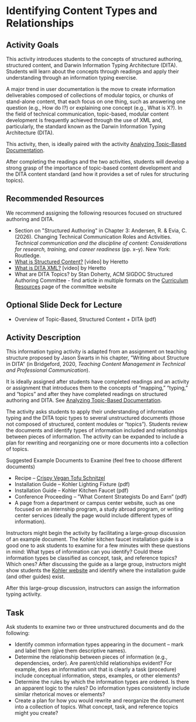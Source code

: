 # Identifying Content Types and Relationships

## Activity Goals

This activity introduces students to the concepts of structured authoring, structured content, and Darwin Information Typing Architecture (DITA). Students will learn about the concepts through readings and apply their understanding through an information typing exercise. 

A major trend in user documentation is the move to create information deliverables composed of collections of modular topics, or chunks of stand-alone content, that each focus on one thing, such as answering one question (e.g., How do I?) or explaining one concept (e.g., What is X?). In the field of technical communication, topic-based, modular content development is frequently achieved through the use of XML and, particularly, the standard known as the Darwin Information Typing Architecture (DITA).

This activity, then, is ideally paired with the activity [Analyzing Topic-Based Documentation](activity-analyzingdocumentation.md). 

After completing the readings and the two activities, students will develop a strong grasp of the importance of topic-based content development and the DITA content standard (and how it provides a set of rules for structuring topics).

## Recommended Resources

We recommend assigning the following resources focused on structured authoring and DITA. 

* Section on "Structured Authoring" in Chapter 3: Andersen, R. & Evia, C. (2026). Changing Technical Communication Roles and Activities. *Technical communication and the discipline of content: Considerations for research, training, and career readiness* (pp. x–y). New York: Routledge.
* [What is Structured Content?](https://www.youtube.com/watch?v=7SWhLVaWVP8&list=PL4ZeW5ujwMiHejcQaJrhxlSCHcRqlTidx&index=3) [video] by Heretto
* [What is DITA XML?](https://www.youtube.com/watch?v=Y9SzB5KceIQ&list=PL4ZeW5ujwMiHejcQaJrhxlSCHcRqlTidx&index=7) [video] by Heretto
* What are DITA Topics? by Stan Doherty, ACM SIGDOC Structured Authoring Committee - find article in multiple formats on the [Curriculum Resources](https://acm-sigdoc-structured.org/1-curriculum-resources.html) page of the committee website

## Optional Slide Deck for Lecture

* Overview of Topic-Based, Structured Content + DITA (pdf)

## Activity Description

This information typing activity is adapted from an assignment on teaching structure proposed by Jason Swarts in his chapter, “Writing about Structure in DITA” (in Bridgeford, 2020, *Teaching Content Management in Technical and Professional Communication*). 

It is ideally assigned after students have completed readings and an activity or assignment that introduces them to the concepts of “mapping,” “typing,” and “topics” and after they have completed readings on structured authoring and DITA. See [Analyzing Topic-Based Documentation](activity-analyzingdocumentation.md). 

The activity asks students to apply their understanding of information typing and the DITA topic types to several unstructured documents (those not composed of structured, content modules or “topics”). Students review the documents and identify types of information included and relationships between pieces of information. The activity can be expanded to include a plan for rewriting and reorganizing one or more documents into a collection of topics.  

Suggested Example Documents to Examine (feel free to choose different documents)

* Recipe – [Crispy Vegan Tofu Schnitzel](https://healthfulblondie.com/wprm_print/39547)
* Installation Guide – Kohler Lighting Fixture (pdf)
* Installation Guide – Kohler Kitchen Faucet (pdf)
* Conference Proceeding – ”What Content Strategists Do and Earn” (pdf)
* A page from a department or campus center website, such as one focused on an internship program, a study abroad program, or writing center services (ideally the page would include different types of information). 

Instructors might begin the activity by facilitating a large-group discussion of an example document. The Kohler kitchen faucet installation guide is a good one to ask students to examine for a few minutes with these questions in mind: What types of information can you identify? Could these information types be classified as concept, task, and reference topics? Which ones? After discussing the guide as a large group, instructors might show students the [Kohler website](www.kohler.com) and identify where the installation guide (and other guides) exist. 

After this large-group discussion, instructors can assign the information typing activity. 

## Task

Ask students to examine two or three unstructured documents and do the following:

* Identify common information types appearing in the document – mark and label them (give them descriptive names).
* Determine the relationship between pieces of information (e.g., dependencies, order). Are parent/child relationships evident? For example, does an information unit that is clearly a task (procedure) include conceptual information, steps, examples, or other elements?
* Determine the rules by which the information types are ordered. Is there an apparent logic to the rules? Do information types consistently include similar rhetorical moves or elements? 
* Create a plan for how you would rewrite and reorganize the document into a collection of topics. What concept, task, and reference topics might you create?


